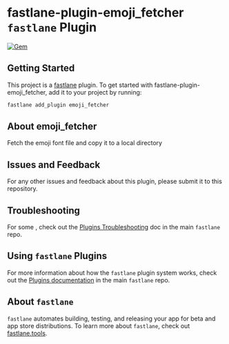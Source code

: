 # fastlane-plugin-emoji_fetcher `fastlane` Plugin

[![Gem](assets/plugin-badge.svg)](https://rubygems.org/gems/emoji_fetcher)

## Getting Started

This project is a [fastlane](https://github.com/fastlane/fastlane) plugin. To get started with fastlane-plugin-emoji_fetcher, add it to your project by running:

```bash
fastlane add_plugin emoji_fetcher
```

## About emoji_fetcher

Fetch the emoji font file and copy it to a local directory

## Issues and Feedback

For any other issues and feedback about this plugin, please submit it to this repository.

## Troubleshooting

For some , check out the [Plugins Troubleshooting](https://github.com/fastlane/fastlane/blob/master/fastlane/docs/PluginsTroubleshooting.md) doc in the main `fastlane` repo.

## Using `fastlane` Plugins

For more information about how the `fastlane` plugin system works, check out the [Plugins documentation](https://github.com/fastlane/fastlane/blob/master/fastlane/docs/Plugins.md) in the main `fastlane` repo.

## About `fastlane`

`fastlane` automates building, testing, and releasing your app for beta and app store distributions. To learn more about `fastlane`, check out [fastlane.tools](https://fastlane.tools).
